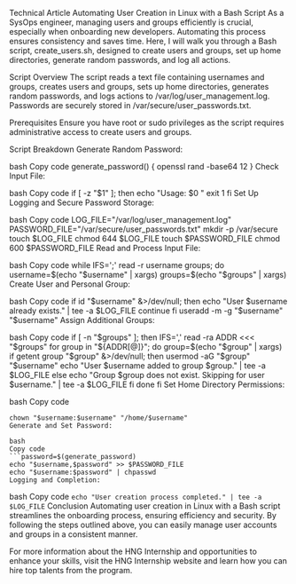 Technical Article
Automating User Creation in Linux with a Bash Script
As a SysOps engineer, managing users and groups efficiently is crucial, especially when onboarding new developers. Automating this process ensures consistency and saves time. Here, I will walk you through a Bash script, create_users.sh, designed to create users and groups, set up home directories, generate random passwords, and log all actions.

Script Overview
The script reads a text file containing usernames and groups, creates users and groups, sets up home directories, generates random passwords, and logs actions to /var/log/user_management.log. Passwords are securely stored in /var/secure/user_passwords.txt.

Prerequisites
Ensure you have root or sudo privileges as the script requires administrative access to create users and groups.

Script Breakdown
Generate Random Password:

bash
Copy code
generate_password() {
    openssl rand -base64 12
}
Check Input File:

bash
Copy code
if [ -z "$1" ]; then
    echo "Usage: $0 <input-file>"
    exit 1
fi
Set Up Logging and Secure Password Storage:

bash
Copy code
LOG_FILE="/var/log/user_management.log"
PASSWORD_FILE="/var/secure/user_passwords.txt"
mkdir -p /var/secure
touch $LOG_FILE
chmod 644 $LOG_FILE
touch $PASSWORD_FILE
chmod 600 $PASSWORD_FILE
Read and Process Input File:

bash
Copy code
while IFS=';' read -r username groups; do
    username=$(echo "$username" | xargs)
    groups=$(echo "$groups" | xargs)
Create User and Personal Group:

bash
Copy code
if id "$username" &>/dev/null; then
    echo "User $username already exists." | tee -a $LOG_FILE
    continue
fi
useradd -m -g "$username" "$username"
Assign Additional Groups:

bash
Copy code
if [ -n "$groups" ]; then
    IFS=',' read -ra ADDR <<< "$groups"
    for group in "${ADDR[@]}"; do
        group=$(echo "$group" | xargs)
        if getent group "$group" &>/dev/null; then
            usermod -aG "$group" "$username"
            echo "User $username added to group $group." | tee -a $LOG_FILE
        else
            echo "Group $group does not exist. Skipping for user $username." | tee -a $LOG_FILE
        fi
    done
fi
Set Home Directory Permissions:

bash
Copy code
```chmod 700 "/home/$username"
chown "$username:$username" "/home/$username"
Generate and Set Password:

bash
Copy code
```password=$(generate_password)
echo "$username,$password" >> $PASSWORD_FILE
echo "$username:$password" | chpasswd
Logging and Completion:
```

bash
Copy code
```echo "User creation process completed." | tee -a $LOG_FILE```
Conclusion
Automating user creation in Linux with a Bash script streamlines the onboarding process, ensuring efficiency and security. By following the steps outlined above, you can easily manage user accounts and groups in a consistent manner.

For more information about the HNG Internship and opportunities to enhance your skills, visit the HNG Internship website and learn how you can hire top talents from the program.
